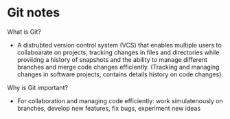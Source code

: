 # Git notes

What is Git?
- A distrubted version control system (VCS) that enables multiple users to collaboarate on projects, tracking changes in files and directories while proviidng a history of snapshots and the ability to manage different branches and merge code changes efficiently.
(Tracking and managing changes in software projects, contains details history on code changes)

Why is Git important?
- For collaboration and managing code efficiently: work simulatenously on branches, develop new features, fix bugs, experiment new ideas
